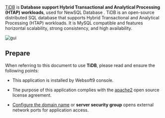 [TiDB](https://github.com/pingcap/tidb) is **Database support Hybrid Transactional and Analytical Processing (HTAP) workloads**, used for NewSQL Database . TiDB is an open-source distributed SQL database that supports Hybrid Transactional and Analytical Processing (HTAP) workloads. It is MySQL compatible and features horizontal scalability, strong consistency, and high availability.


![gui](https://libs.websoft9.com/Websoft9/DocsPicture/zh/tidb/tidb-gui-websoft9.png)


## Prepare

When referring to this document to use **TiDB**, please read and ensure the following points:

- This application is installed by Websoft9 console.

- The purpose of this application complies with the [apache2](https://opensource.org/licenses/Apache-2.0) open source license agreement.

- [Configure the domain name](./domain-set) or **server security group** opens external network ports for application access.